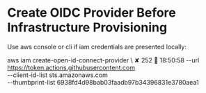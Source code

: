 # Create OIDC Provider Before Infrastructure Provisioning
Use aws console or cli if iam credentials are presented locally:

aws iam create-open-id-connect-provider \                                                                            ✘ 252  18:50:58
  --url https://token.actions.githubusercontent.com \
  --client-id-list sts.amazonaws.com \
  --thumbprint-list 6938fd4d98bab03faadb97b34396831e3780aea1

